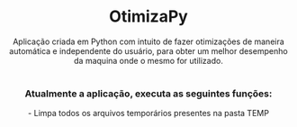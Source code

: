 <h1 align="center">OtimizaPy</h1>
<div align="center">
  <p>Aplicação criada em Python com intuito de fazer otimizações de maneira automática e independente do usuário, para obter um   melhor desempenho da maquina onde o mesmo for utilizado. <br><br>
  </p>
  
  <h3>
    Atualmente a aplicação, executa as seguintes funções:<br>
  </h3>
  <p>
    - Limpa todos os arquivos temporários presentes na pasta TEMP
  </p>
</div>

